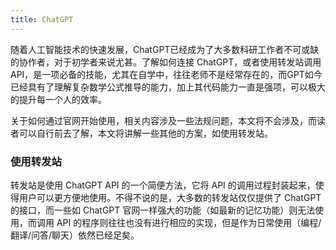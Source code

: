 ```yaml
---
title: ChatGPT
---
```


随着人工智能技术的快速发展，ChatGPT已经成为了大多数科研工作者不可或缺的协作者，对于初学者来说尤甚。了解如何连接 ChatGPT，或者使用转发站调用 API，是一项必备的技能，尤其在自学中，往往老师不是经常存在的，而GPT如今已经具有了理解复杂数学公式推导的能力，加上其代码能力一直是强项，可以极大的提升每一个人的效率。

关于如何通过官网开始使用，相关内容涉及一些法规问题，本文将不会涉及，而读者可以自行前去了解，本文将讲解一些其他的方案，如使用转发站。

### 使用转发站

转发站是使用 ChatGPT API 的一个简便方法，它将 API 的调用过程封装起来，使得用户可以更方便地使用。不得不说的是，大多数的转发站仅仅提供了 ChatGPT 的接口，而一些如 ChatGPT 官网一样强大的功能（如最新的记忆功能）则无法使用，而调用 API 的程序则往往也没有进行相应的实现，但是作为日常使用（编程/翻译/问答/聊天）依然已经足矣。

